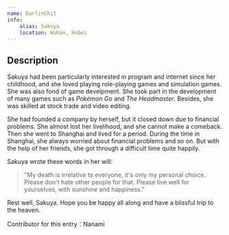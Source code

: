 ```yaml
---
name: DarlinChit
info:
    alias: Sakuya
    location: Wuhan, Hubei
---
```


## Description

Sakuya had been particularly interested in program and internet since her childhood, and she loved playing role-playing games and simulation games. She was also fond of game develpment. She took part in the development of many games such as *Pokémon Go* and *The Headmaster*. Besides, she was skilled at stock trade and video editing.

She had founded a company by herself, but it closed down due to financial problems. She almost lost her livelihood, and she cannot make a comeback. Then she went to Shanghai and lived for a period. During the time in Shanghai, she always worried about financial problems and so on. But with the help of her friends, she got through a difficult time quite happily.

Sakuya wrote these words in her will:
> "My death is irrelative to everyone, it's only my personal choice. Please don't hate other people for that. Please live well for yourselves, with sunshine and happiness."

Rest well, Sakuya. Hope you be happy all along and have a blissful trip to the heaven.

Contributor for this entry：Nanami
